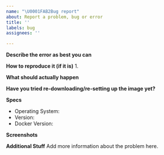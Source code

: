 ```yaml
---
name: "\U0001FAB2Bug report"
about: Report a problem, bug or error
title: ''
labels: bug
assignees: ''

---
```


**Describe the error as best you can**


**How to reproduce it (if it is)**
1. 

**What should actually happen**


**Have you tried re-downloading/re-setting up the image yet?**


**Specs**
- Operating System: 
- Version: 
- Docker Version: 

**Screenshots**


**Additional Stuff**
Add more information about the problem here.
